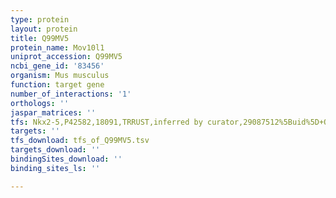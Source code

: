 ```yaml
---
type: protein
layout: protein
title: Q99MV5
protein_name: Mov10l1
uniprot_accession: Q99MV5
ncbi_gene_id: '83456'
organism: Mus musculus
function: target gene
number_of_interactions: '1'
orthologs: ''
jaspar_matrices: ''
tfs: Nkx2-5,P42582,18091,TRRUST,inferred by curator,29087512%5Buid%5D+OR+12754203%5Buid%5D,Yes
targets: ''
tfs_download: tfs_of_Q99MV5.tsv
targets_download: ''
bindingSites_download: ''
binding_sites_ls: ''

---
```

